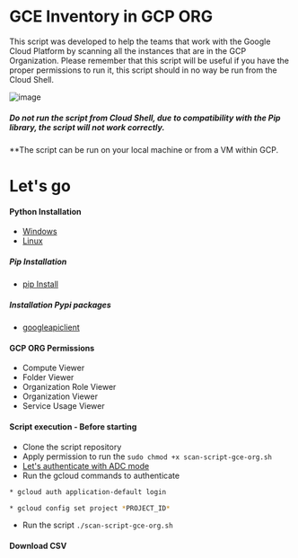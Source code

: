 # GCE Inventory in GCP ORG

This script was developed to help the teams that work with the Google Cloud Platform by scanning all the instances that are in the GCP Organization. Please remember that this script will be useful if you have the proper permissions to run it, this script should in no way be run from the Cloud Shell.

![image](https://github.com/alex-mello/gcp-scan-gce-org/assets/39780604/f385754b-5d9e-4472-a286-a5326592aa99)

##### Do not run the script from Cloud Shell, due to compatibility with the Pip library, the script will not work correctly.

**The script can be run on your local machine or from a VM within GCP.

# Let's go

#### Python Installation
* [Windows](https://python.org.br/instalacao-windows/)
* [Linux](https://python.org.br/instalacao-linux/)
##### Pip Installation
* [pip Install](https://packaging.python.org/en/latest/guides/installing-using-linux-tools/#installing-pip-setuptools-wheel-with-linux-package-managers)
##### Installation Pypi packages
* [googleapiclient](https://pypi.org/project/google-api-python-client/)
#### GCP ORG Permissions
* Compute Viewer
* Folder Viewer
* Organization Role Viewer
* Organization Viewer
* Service Usage Viewer
#### Script execution - Before starting
* Clone the script repository
* Apply permission to run the ```sudo chmod +x scan-script-gce-org.sh ```
* [Let's authenticate with ADC mode](https://cloud.google.com/docs/authentication/provide-credentials-adc?hl=pt-br)
* Run the gcloud commands to authenticate
```sh
* gcloud auth application-default login
```
```sh
* gcloud config set project *PROJECT_ID*
```
* Run the script ```./scan-script-gce-org.sh```
#### Download CSV
